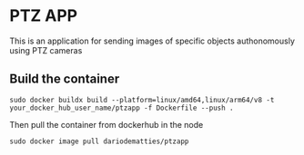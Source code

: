 # PTZ APP

This is an application for sending images of specific objects authonomously using PTZ cameras

## Build the container

`sudo docker buildx build --platform=linux/amd64,linux/arm64/v8 -t your_docker_hub_user_name/ptzapp -f Dockerfile --push .`

Then pull the container from dockerhub in the node

`sudo docker image pull dariodematties/ptzapp`
